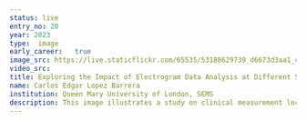 ```yaml
---
status: live
entry_no: 20
year: 2023
type:  image 
early_career:   true
image_src: https://live.staticflickr.com/65535/53188629739_d6673d3aa1_c_d.jpg
video_src: 
title: Exploring the Impact of Electrogram Data Analysis at Different Spatial Resolutions in Models of Atrial Fibrillation.
name: Carlos Edgar Lopez Barrera
institution: Queen Mary University of London, SEMS
description: This image illustrates a study on clinical measurement locations' impact on understanding and treating diseases, including irregular heart rhythms such as atrial fibrillation (AF). The spatial resolution of AF electrogram data is crucial for interpreting the underlying AF mechanism and successfully treating AF. We investigated this through simulating AF electrogram recordings at different spatial resolutions 
---
```

